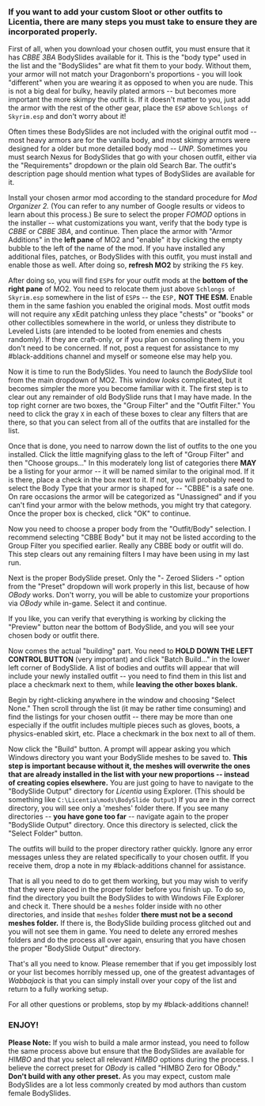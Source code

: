 
### If you want to add your custom Sloot or other outfits to Licentia, there are many steps you must take to ensure they are incorporated properly.

First of all, when you download your chosen outfit, you must ensure that it has _CBBE 3BA_ BodySlides available for it. This is the "body type" used in the list and the "BodySlides" are what fit them to your body. Without them, your armor will not match your Dragonborn's proportions - you will look "different" when you are wearing it as opposed to when you are nude. This is not a big deal for bulky, heavily plated armors -- but becomes more important the more skimpy the outfit is. If it doesn't matter to you, just add the armor with the rest of the other gear, place the `ESP` above `Schlongs of Skyrim.esp` and don't worry about it!

Often times these BodySlides are not included with the original outfit mod -- most heavy armors are for the vanilla body, and most skimpy armors were designed for a older but more detailed body mod -- _UNP._ Sometimes you must search Nexus for BodySlides that go with your chosen outfit, either via the "Requirements" dropdown or the plain old Search Bar. The outfit's description page should mention what types of BodySlides are available for it.

Install your chosen armor mod according to the standard procedure for _Mod Organizer 2._ (You can refer to any number of Google results or videos to learn about this process.) Be sure to select the proper _FOMOD_ options in the installer -- what customizations you want, verify that the body type is _CBBE_ or _CBBE 3BA_, and continue. Then place the armor with "Armor Additions" in the **left pane** of MO2 and "enable" it by clicking the empty bubble to the left of the name of the mod. If you have installed any additional files, patches, or BodySlides with this outfit, you must install and enable those as well. After doing so, **refresh MO2** by striking the `F5` key.

After doing so, you will find `ESP`s for your outfit mods at the **bottom of the right pane** of MO2. You need to relocate them just above `Schlongs of Skyrim.esp` somewhere in the list of `ESP`s -- the `ESP,` **NOT THE ESM.** Enable them in the same fashion you enabled the original mods. Most outfit mods will not require any xEdit patching unless they place "chests" or "books" or other collectibles somewhere in the world, or unless they distribute to Leveled Lists (are intended to be looted from enemies and chests randomly). If they are craft-only, or if you plan on consoling them in, you don't need to be concerned. If not, post a request for assistance to my #black-additions channel and myself or someone else may help you.

Now it is time to run the BodySlides. You need to launch the _BodySlide_ tool from the main dropdown of MO2. This window _looks_ complicated, but it becomes simpler the more you become familiar with it. The first step is to clear out any remainder of old BodySlide runs that I may have made. In the top right corner are two boxes, the "Group Filter" and the "Outfit Filter." You need to click the gray `X` in each of these boxes to clear any filters that are there, so that you can select from all of the outfits that are installed for the list. 

Once that is done, you need to narrow down the list of outfits to the one you installed. Click the little magnifying glass to the left of "Group Filter" and  then "Choose groups..." In this moderately long list of categories there **MAY** be a listing for your armor -- it will be named similar to the original mod. If it is there, place a check in the box next to it. If not, you will probably need to select the Body Type that your armor is shaped for -- "CBBE" is a safe one. On rare occasions the armor will be categorized as "Unassigned" and if you can't find your armor with the below methods, you might try that category. Once the proper box is checked, click "OK" to continue.

Now you need to choose a proper body from the "Outfit/Body" selection. I recommend selecting "CBBE Body" but it may not be listed according to the Group Filter you specified earlier. Really any CBBE body or outfit will do. This step clears out any remaining filters I may have been using in my last run. 

Next is the proper BodySlide preset. Only the "- Zeroed Sliders -" option from the "Preset" dropdown will work properly in this list, because of how _OBody_ works. Don't worry, you will be able to customize your proportions via _OBody_ while in-game. Select it and continue.

If you like, you can verify that everything is working by clicking the "Preview" button near the bottom of BodySlide, and you will see your chosen body or outfit there.

Now comes the actual "building" part. You need to **HOLD DOWN THE LEFT CONTROL BUTTON** (very important) and click "Batch Build..." in the lower left corner of BodySlide. A list of bodies and outfits will appear that will include your newly installed outfit -- you need to find them in this list and place a checkmark next to them, while **leaving the other boxes blank.**

Begin by right-clicking anywhere in the window and choosing "Select None." Then scroll through the list (it may be rather time consuming) and find the listings for your chosen outfit -- there may be more than one especially if the outfit includes multiple pieces such as gloves, boots, a physics-enabled skirt, etc. Place a checkmark in the box next to all of them.

Now click the "Build" button. A prompt will appear asking you which Windows directory you want your BodySlide meshes to be saved to. **This step is important because without it, the meshes will overwrite the ones that are already installed in the list with your new proportions -- instead of creating copies elsewhere.** You are just going to have to navigate to the "BodySlide Output" directory for _Licentia_ using Explorer. (This should be something like `C:\Licentia\mods\BodySlide Output`) If you are in the correct directory, you will see only a 'meshes' folder there. If you see many directories -- **you have gone too far** -- navigate again to the proper "BodySlide Output" directory. Once this directory is selected, click the "Select Folder" button.

The outfits will build to the proper directory rather quickly. Ignore any error messages unless they are related specifically to your chosen outfit. If you receive them, drop a note in my #black-additions channel for assistance.

That is all you need to do to get them working, but you may wish to verify that they were placed in the proper folder before you finish up. To do so, find the directory you built the BodySlides to with Windows File Explorer and check it. There should be a `meshes` folder inside with no other directories, and inside that `meshes` folder **there must not be a second meshes folder.** If there is, the BodySlide building process glitched out and you will not see them in game. You need to delete any errored meshes folders and do the process all over again, ensuring that you have chosen the proper "BodySlide Output" directory.

That's all you need to know. Please remember that if you get impossibly lost or your list becomes horribly messed up, one of the greatest advantages of _Wabbajack_ is that you can simply install over your copy of the list and return to a fully working setup.

For all other questions or problems, stop by my #black-additions channel!

### ENJOY!

**Please Note:** If you wish to build a male armor instead, you need to follow the same process above but ensure that the BodySlides are available for _HIMBO_ and that you select all relevant _HIMBO_ options during the process. I believe the correct preset for _OBody_ is called "HIMBO Zero for OBody." **Don't build with any other preset.** As you may expect, custom male BodySlides are a lot less commonly created by mod authors than custom female BodySlides.
